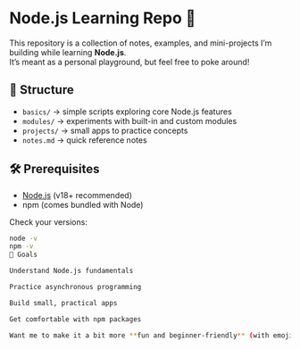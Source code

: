# Node.js Learning Repo 🚀

This repository is a collection of notes, examples, and mini-projects I’m building while learning **Node.js**.  
It’s meant as a personal playground, but feel free to poke around!

## 📂 Structure
- `basics/` → simple scripts exploring core Node.js features  
- `modules/` → experiments with built-in and custom modules  
- `projects/` → small apps to practice concepts  
- `notes.md` → quick reference notes  

## 🛠️ Prerequisites
- [Node.js](https://nodejs.org/) (v18+ recommended)  
- npm (comes bundled with Node)  

Check your versions:
```bash
node -v
npm -v
🌱 Goals

Understand Node.js fundamentals

Practice asynchronous programming

Build small, practical apps

Get comfortable with npm packages

Want me to make it a bit more **fun and beginner-friendly** (with emojis and casual wording), or more **professional** (straightforward and documentation-style)?

